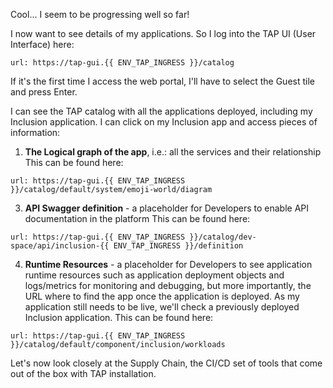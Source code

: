 Cool... I seem to be progressing well so far!

I now want to see details of my applications. 
So I log into the TAP UI (User Interface) here:
```dashboard:open-url
url: https://tap-gui.{{ ENV_TAP_INGRESS }}/catalog
```
If it's the first time I access the web portal, I'll have to select the Guest tile and press Enter. 

I can see the TAP catalog with all the applications deployed, including my Inclusion application.
I can click on my Inclusion app and access pieces of information:

1. **The Logical graph of the app**, i.e.: all the services and their relationship
   This can be found here:
```dashboard:open-url
url: https://tap-gui.{{ ENV_TAP_INGRESS }}/catalog/default/system/emoji-world/diagram
```

3. **API Swagger definition** - a placeholder for Developers to enable API documentation in the platform
This can be found here:
```dashboard:open-url
url: https://tap-gui.{{ ENV_TAP_INGRESS }}/catalog/dev-space/api/inclusion-{{ ENV_TAP_INGRESS }}/definition
```

4. **Runtime Resources** - a placeholder for Developers to see application runtime resources such as application deployment objects and logs/metrics for monitoring and debugging, but more importantly, the URL where to find the app once the application is deployed. 
As my application still needs to be live, we'll check a previously deployed Inclusion application.
This can be found here:
```dashboard:open-url
url: https://tap-gui.{{ ENV_TAP_INGRESS }}/catalog/default/component/inclusion/workloads
```

Let's now look closely at the Supply Chain, the CI/CD set of tools that come out of the box with TAP installation.